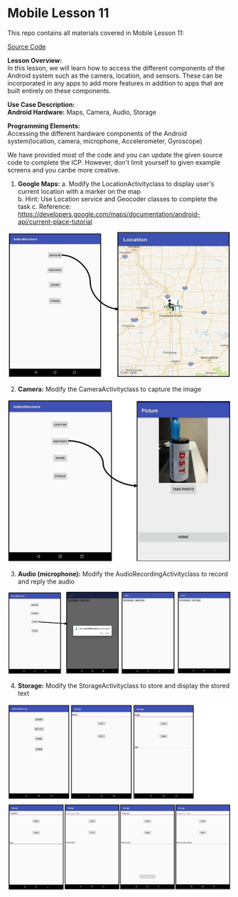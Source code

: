 # Mobile Lesson 11
This repo contains all materials covered in Mobile Lesson 11:  

[Source Code](https://umkc.box.com/s/ueml3igkextm23r9ranufk44cjk9p5ie)  

**Lesson Overview:**  
In this lesson, we will learn how to access the different components of the Android system such as the camera, location, and sensors. These can be incorporated in any apps to add more features in addition to apps that are built entirely on these components.  

**Use Case Description:**  
**Android Hardware:** Maps, Camera, Audio, Storage  

**Programming Elements:**  
Accessing the different hardware components of the Android system(location, camera, microphone, Accelerometer, Gyroscope)  

We have provided most of the code and you can update the given source code to complete the ICP. However, don't limit yourself to given example screens and you canbe more creative.  

1. **Google Maps:**
    a. Modify the LocationActivityclass to display user's current location with a marker on the map  
	b. Hint: Use Location service and Geocoder classes to complete the task
	c. Reference: https://developers.google.com/maps/documentation/android-api/current-place-tutorial

![Map Example](https://github.com/JAWolfe04/Web_Mobile_Summer_2020/blob/master/Mobile/Mobile_Lesson11/Documentation/MapExample.png)  

2. **Camera:** Modify the CameraActivityclass to capture the image

![Camera Example](https://github.com/JAWolfe04/Web_Mobile_Summer_2020/blob/master/Mobile/Mobile_Lesson11/Documentation/CameraExample.png)  

3. **Audio (microphone):** Modify the AudioRecordingActivityclass to record and reply the audio

![Audio Example](https://github.com/JAWolfe04/Web_Mobile_Summer_2020/blob/master/Mobile/Mobile_Lesson11/Documentation/AudioExample.png)  

4. **Storage:** Modify the StorageActivityclass to store and display the stored text

![Storage Example](https://github.com/JAWolfe04/Web_Mobile_Summer_2020/blob/master/Mobile/Mobile_Lesson11/Documentation/StorageExample.png)  